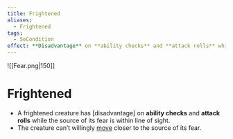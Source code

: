 ```yaml
---
title: Frightened
aliases:
  - Frightened
tags:
  - 5eCondition
effect: **Disadvantage** on **ability checks** and **attack rolls** while the source of its fear is within line of sight.
---
```

![[Fear.png|150]]
# Frightened

- A frightened creature has [disadvantage] on **ability checks** and **attack rolls** while the source of its fear is within line of sight.
- The creature can’t willingly [move](https://roll20.net/compendium/dnd5e/Rules:Combat?expansion=0#toc_9) closer to the source of its fear.